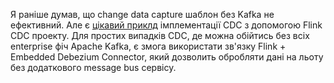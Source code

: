 Я раніше думав, що change data capture шаблон без Kafka не ефективний. Але є [цікавий приклд](https://sap1ens.com/blog/2022/07/10/flink-cdc-for-postgres-lessons-learned/) імплементації CDC з допомогою Flink CDC проекту. Для простих випадків CDC, де можна обійтись без всіх enterprise фіч Apache Kafka, є змога використати зв'язку Flink + Embedded Debezium Connector, який дозволить обробляти дані на льоту без додаткового message bus сервісу.